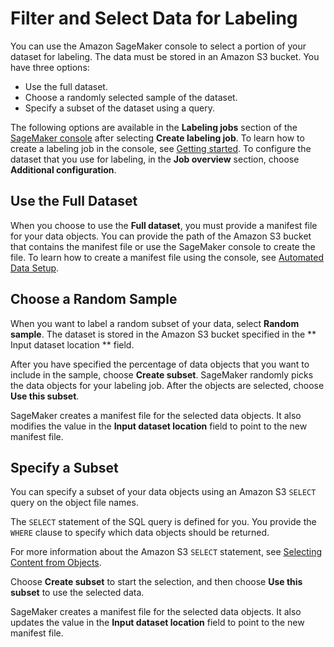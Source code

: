 # Filter and Select Data for Labeling<a name="sms-data-filtering"></a>

You can use the Amazon SageMaker console to select a portion of your dataset for labeling\. The data must be stored in an Amazon S3 bucket\. You have three options:
+ Use the full dataset\.
+ Choose a randomly selected sample of the dataset\.
+ Specify a subset of the dataset using a query\.

The following options are available in the **Labeling jobs** section of the [SageMaker console](https://console.aws.amazon.com/sagemaker/groundtruth) after selecting **Create labeling job**\. To learn how to create a labeling job in the console, see [Getting started](sms-getting-started.md)\. To configure the dataset that you use for labeling, in the **Job overview** section, choose **Additional configuration**\.

## Use the Full Dataset<a name="sms-full-dataset"></a>

When you choose to use the **Full dataset**, you must provide a manifest file for your data objects\. You can provide the path of the Amazon S3 bucket that contains the manifest file or use the SageMaker console to create the file\. To learn how to create a manifest file using the console, see [Automated Data Setup](sms-input-data-input-manifest.md#sms-console-create-manifest-file)\. 

## Choose a Random Sample<a name="sms-random-dataset"></a>

When you want to label a random subset of your data, select **Random sample**\. The dataset is stored in the Amazon S3 bucket specified in the ** Input dataset location ** field\. 

After you have specified the percentage of data objects that you want to include in the sample, choose **Create subset**\. SageMaker randomly picks the data objects for your labeling job\. After the objects are selected, choose **Use this subset**\. 

SageMaker creates a manifest file for the selected data objects\. It also modifies the value in the **Input dataset location** field to point to the new manifest file\.

## Specify a Subset<a name="sms-select-dataset"></a>

You can specify a subset of your data objects using an Amazon S3 `SELECT` query on the object file names\. 

The `SELECT` statement of the SQL query is defined for you\. You provide the `WHERE` clause to specify which data objects should be returned\.

For more information about the Amazon S3 `SELECT` statement, see [ Selecting Content from Objects](https://docs.aws.amazon.com/AmazonS3/latest/dev/selecting-content-from-objects.html)\.

Choose **Create subset** to start the selection, and then choose **Use this subset** to use the selected data\. 

SageMaker creates a manifest file for the selected data objects\. It also updates the value in the **Input dataset location** field to point to the new manifest file\.